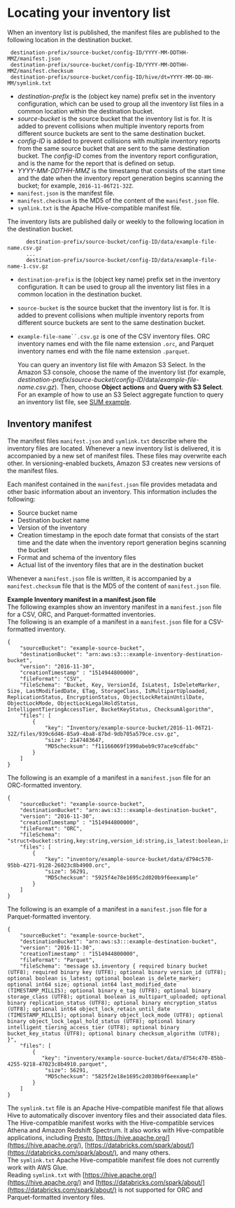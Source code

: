 # Locating your inventory list<a name="storage-inventory-location"></a>

When an inventory list is published, the manifest files are published to the following location in the destination bucket\.

```
 destination-prefix/source-bucket/config-ID/YYYY-MM-DDTHH-MMZ/manifest.json
 destination-prefix/source-bucket/config-ID/YYYY-MM-DDTHH-MMZ/manifest.checksum
 destination-prefix/source-bucket/config-ID/hive/dt=YYYY-MM-DD-HH-MM/symlink.txt
```
+ *destination\-prefix* is the \(object key name\) prefix set in the inventory configuration, which can be used to group all the inventory list files in a common location within the destination bucket\.
+ *source\-bucket* is the source bucket that the inventory list is for\. It is added to prevent collisions when multiple inventory reports from different source buckets are sent to the same destination bucket\.
+ *config\-ID* is added to prevent collisions with multiple inventory reports from the same source bucket that are sent to the same destination bucket\. The *config\-ID* comes from the inventory report configuration, and is the name for the report that is defined on setup\.
+ *YYYY\-MM\-DDTHH\-MMZ* is the timestamp that consists of the start time and the date when the inventory report generation begins scanning the bucket; for example, `2016-11-06T21-32Z`\.
+ `manifest.json` is the manifest file\. 
+ `manifest.checksum` is the MD5 of the content of the `manifest.json` file\. 
+ `symlink.txt` is the Apache Hive\-compatible manifest file\. 

The inventory lists are published daily or weekly to the following location in the destination bucket\.

```
      destination-prefix/source-bucket/config-ID/data/example-file-name.csv.gz
      ...
      destination-prefix/source-bucket/config-ID/data/example-file-name-1.csv.gz
```
+ `destination-prefix` is the \(object key name\) prefix set in the inventory configuration\. It can be used to group all the inventory list files in a common location in the destination bucket\.
+ `source-bucket` is the source bucket that the inventory list is for\. It is added to prevent collisions when multiple inventory reports from different source buckets are sent to the same destination bucket\.
+ `example-file-name``.csv.gz` is one of the CSV inventory files\. ORC inventory names end with the file name extension `.orc`, and Parquet inventory names end with the file name extension `.parquet`\.

  You can query an inventory list file with Amazon S3 Select\. In the Amazon S3 console, choose the name of the inventory list \(for example, *destination\-prefix*/*source\-bucket*/*config\-ID*/data/*example\-file\-name\.csv\.gz*\)\. Then, choose **Object actions** and **Query with S3 Select**\. For an example of how to use an S3 Select aggregate function to query an inventory list file, see [SUM example](s3-select-sql-reference-aggregate.md#s3-select-sql-reference-aggregate-case-examples)\.

## Inventory manifest<a name="storage-inventory-location-manifest"></a>

The manifest files `manifest.json` and `symlink.txt` describe where the inventory files are located\. Whenever a new inventory list is delivered, it is accompanied by a new set of manifest files\. These files may overwrite each other\. In versioning\-enabled buckets, Amazon S3 creates new versions of the manifest files\. 

Each manifest contained in the `manifest.json` file provides metadata and other basic information about an inventory\. This information includes the following:
+ Source bucket name
+ Destination bucket name
+ Version of the inventory
+ Creation timestamp in the epoch date format that consists of the start time and the date when the inventory report generation begins scanning the bucket
+ Format and schema of the inventory files
+ Actual list of the inventory files that are in the destination bucket

Whenever a `manifest.json` file is written, it is accompanied by a `manifest.checksum` file that is the MD5 of the content of `manifest.json` file\.

**Example Inventory manifest in a manifest\.json file**  
The following examples show an inventory manifest in a `manifest.json` file for a CSV, ORC, and Parquet\-formatted inventories\.  
The following is an example of a manifest in a `manifest.json` file for a CSV\-formatted inventory\.  

```
{
    "sourceBucket": "example-source-bucket",
    "destinationBucket": "arn:aws:s3:::example-inventory-destination-bucket",
    "version": "2016-11-30",
    "creationTimestamp" : "1514944800000",
    "fileFormat": "CSV",
    "fileSchema": "Bucket, Key, VersionId, IsLatest, IsDeleteMarker, Size, LastModifiedDate, ETag, StorageClass, IsMultipartUploaded, ReplicationStatus, EncryptionStatus, ObjectLockRetainUntilDate, ObjectLockMode, ObjectLockLegalHoldStatus, IntelligentTieringAccessTier, BucketKeyStatus, ChecksumAlgorithm",
    "files": [
        {
            "key": "Inventory/example-source-bucket/2016-11-06T21-32Z/files/939c6d46-85a9-4ba8-87bd-9db705a579ce.csv.gz",
            "size": 2147483647,
            "MD5checksum": "f11166069f1990abeb9c97ace9cdfabc"
        }
    ]
}
```
The following is an example of a manifest in a `manifest.json` file for an ORC\-formatted inventory\.  

```
{
    "sourceBucket": "example-source-bucket",
    "destinationBucket": "arn:aws:s3:::example-destination-bucket",
    "version": "2016-11-30",
    "creationTimestamp" : "1514944800000",
    "fileFormat": "ORC",
    "fileSchema": "struct<bucket:string,key:string,version_id:string,is_latest:boolean,is_delete_marker:boolean,size:bigint,last_modified_date:timestamp,e_tag:string,storage_class:string,is_multipart_uploaded:boolean,replication_status:string,encryption_status:string,object_lock_retain_until_date:timestamp,object_lock_mode:string,object_lock_legal_hold_status:string,intelligent_tiering_access_tier:string,bucket_key_status:string,checksum_algorithm:string>",
    "files": [
        {
            "key": "inventory/example-source-bucket/data/d794c570-95bb-4271-9128-26023c8b4900.orc",
            "size": 56291,
            "MD5checksum": "5925f4e78e1695c2d020b9f6eexample"
        }
    ]
}
```
The following is an example of a manifest in a `manifest.json` file for a Parquet\-formatted inventory\.  

```
{
    "sourceBucket": "example-source-bucket",
    "destinationBucket": "arn:aws:s3:::example-destination-bucket",
    "version": "2016-11-30",
    "creationTimestamp" : "1514944800000",
    "fileFormat": "Parquet",
    "fileSchema": "message s3.inventory { required binary bucket (UTF8); required binary key (UTF8); optional binary version_id (UTF8); optional boolean is_latest; optional boolean is_delete_marker; optional int64 size; optional int64 last_modified_date (TIMESTAMP_MILLIS); optional binary e_tag (UTF8); optional binary storage_class (UTF8); optional boolean is_multipart_uploaded; optional binary replication_status (UTF8); optional binary encryption_status (UTF8); optional int64 object_lock_retain_until_date (TIMESTAMP_MILLIS); optional binary object_lock_mode (UTF8); optional binary object_lock_legal_hold_status (UTF8); optional binary intelligent_tiering_access_tier (UTF8); optional binary bucket_key_status (UTF8); optional binary checksum_algorithm (UTF8); }",
    "files": [
        {
           "key": "inventory/example-source-bucket/data/d754c470-85bb-4255-9218-47023c8b4910.parquet",
            "size": 56291,
            "MD5checksum": "5825f2e18e1695c2d030b9f6eexample"
        }
    ]
}
```
The `symlink.txt` file is an Apache Hive\-compatible manifest file that allows Hive to automatically discover inventory files and their associated data files\. The Hive\-compatible manifest works with the Hive\-compatible services Athena and Amazon Redshift Spectrum\. It also works with Hive\-compatible applications, including [Presto](https://prestodb.io/), [https://hive.apache.org/](https://hive.apache.org/), [https://databricks.com/spark/about/](https://databricks.com/spark/about/), and many others\.  
The `symlink.txt` Apache Hive\-compatible manifest file does not currently work with AWS Glue\.  
Reading `symlink.txt` with [https://hive.apache.org/](https://hive.apache.org/) and [https://databricks.com/spark/about/](https://databricks.com/spark/about/) is not supported for ORC and Parquet\-formatted inventory files\. 